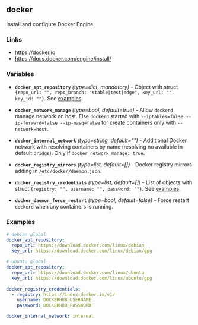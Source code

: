 docker
---

Install and configure Docker Engine.


### Links
- <https://docker.io>
- <https://docs.docker.com/engine/install/>


### Variables
- **`docker_apt_repository`** *(type=dict, mandatory)* - Object with struct `{repo_url: "", repo_branch: "stable|test|edge", key_url: "", key_id: ""}`. See [examples](#examples).

- **`docker_network_manage`** *(type=bool, default=true)* - Allow `dockerd` manage network on host. Else `dockerd` started with `--iptables=false --ip-forward=false --ip-masq=false` for create containers only with `--network=host`.
- **`docker_internal_network`** *(type=string, default="")* - Additional Docker network with resolving containers by name (resolving no available in default `bridge`). Only if `docker_network_manage: true`.

- **`docker_registry_mirrors`** *(type=list, default=[])* - Docker registry mirrors adding in `/etc/docker/daemon.json`.
- **`docker_registry_credentials`** *(type=list, default=[])* - List of objects with struct `{registry: "", username: "", password: ""}`. See [examples](#examples).

- **`docker_daemon_force_restart`** *(type=bool, default=false)* - Force restart `dockerd` when any containers is running.


### Examples
```yaml
# debian global
docker_apt_repository:
  repo_url: https://download.docker.com/linux/debian
  key_url: https://download.docker.com/linux/debian/gpg

# ubuntu global
docker_apt_repository:
  repo_url: https://download.docker.com/linux/ubuntu
  key_url: https://download.docker.com/linux/ubuntu/gpg

docker_registry_credentials:
  - registry: https://index.docker.io/v1/
    username: DOCKERHUB_USERNAME
    password: DOCKERHUB_PASSWORD

docker_internal_network: internal
```

